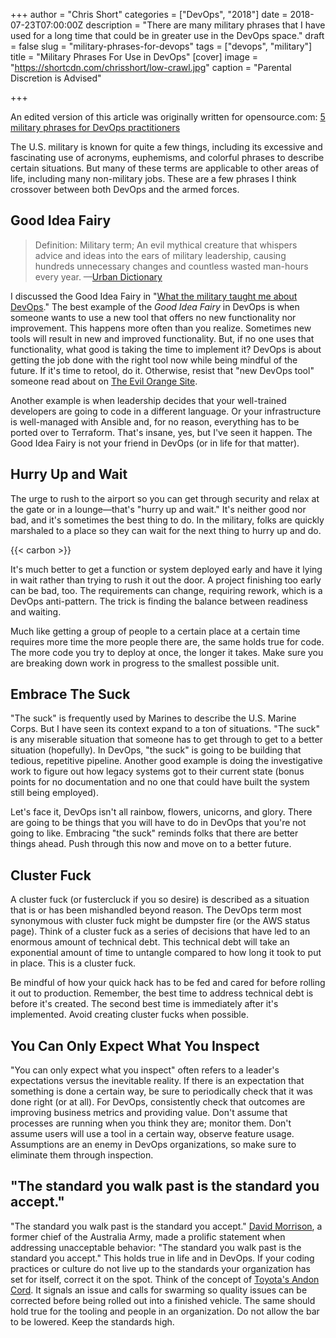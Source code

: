 +++
author = "Chris Short"
categories = ["DevOps", "2018"]
date = 2018-07-23T07:00:00Z
description = "There are many military phrases that I have used for a long time that could be in greater use in the DevOps space."
draft = false
slug = "military-phrases-for-devops"
tags = ["devops", "military"]
title = "Military Phrases For Use in DevOps"
[cover]
image = "https://shortcdn.com/chrisshort/low-crawl.jpg"
caption = "Parental Discretion is Advised"

+++

An edited version of this article was originally written for opensource.com: [5 military phrases for DevOps practitioners](https://opensource.com/article/18/7/military-phrases-devops)

The U.S. military is known for quite a few things, including its excessive and fascinating use of acronyms, euphemisms, and colorful phrases to describe certain situations. But many of these terms are applicable to other areas of life, including many non-military jobs. These are a few phrases I think crossover between both DevOps and the armed forces.

## Good Idea Fairy

> Definition: Military term; An evil mythical creature that whispers advice and ideas into the ears of military leadership, causing hundreds unnecessary changes and countless wasted man-hours every year. —[Urban Dictionary](https://www.urbandictionary.com/define.php?term=good%20idea%20fairy)


I discussed the Good Idea Fairy in "[What the military taught me about DevOps](/what-the-military-taught-me-about-devops/)." The best example of the *Good Idea Fairy* in DevOps is when someone wants to use a new tool that offers no new functionality nor improvement. This happens more often than you realize. Sometimes new tools will result in new and improved functionality. But, if no one uses that functionality, what good is taking the time to implement it? DevOps is about getting the job done with the right tool now while being mindful of the future. If it's time to retool, do it. Otherwise, resist that "new DevOps tool" someone read about on [The Evil Orange Site](https://news.ycombinator.com/).

Another example is when leadership decides that your well-trained developers are going to code in a different language. Or your infrastructure is well-managed with Ansible and, for no reason, everything has to be ported over to Terraform. That's insane, yes, but I've seen it happen. The Good Idea Fairy is not your friend in DevOps (or in life for that matter).

## Hurry Up and Wait

The urge to rush to the airport so you can get through security and relax at the gate or in a lounge—that's "hurry up and wait." It's neither good nor bad, and it's sometimes the best thing to do. In the military, folks are quickly marshaled to a place so they can wait for the next thing to hurry up and do.

{{< carbon >}}

It's much better to get a function or system deployed early and have it lying in wait rather than trying to rush it out the door. A project finishing too early can be bad, too. The requirements can change, requiring rework, which is a DevOps anti-pattern. The trick is finding the balance between readiness and waiting.

Much like getting a group of people to a certain place at a certain time requires more time the more people there are, the same holds true for code. The more code you try to deploy at once, the longer it takes. Make sure you are breaking down work in progress to the smallest possible unit.

## Embrace The Suck

"The suck" is frequently used by Marines to describe the U.S. Marine Corps. But I have seen its context expand to a ton of situations. "The suck" is any miserable situation that someone has to get through to get to a better situation (hopefully). In DevOps, "the suck" is going to be building that tedious, repetitive pipeline. Another good example is doing the investigative work to figure out how legacy systems got to their current state (bonus points for no documentation and no one that could have built the system still being employed).

Let's face it, DevOps isn't all rainbow, flowers, unicorns, and glory. There are going to be things that you will have to do in DevOps that you're not going to like. Embracing "the suck" reminds folks that there are better things ahead. Push through this now and move on to a better future.

## Cluster Fuck

A cluster fuck (or fustercluck if you so desire) is described as a situation that is or has been mishandled beyond reason. The DevOps term most synonymous with cluster fuck might be dumpster fire (or the AWS status page). Think of a cluster fuck as a  series of decisions that have led to an enormous amount of technical debt. This technical debt will take an exponential amount of time to untangle compared to how long it took to put in place. This is a cluster fuck.

Be mindful of how your quick hack has to be fed and cared for before rolling it out to production. Remember, the best time to address technical debt is before it's created. The second best time is immediately after it's implemented. Avoid creating cluster fucks when possible.

## You Can Only Expect What You Inspect

"You can only expect what you inspect" often refers to a leader's expectations versus the inevitable reality. If there is an expectation that something is done a certain way, be sure to periodically check that it was done right (or at all). For DevOps, consistently check that outcomes are improving business metrics and providing value. Don't assume that processes are running when you think they are; monitor them. Don't assume users will use a tool in a certain way, observe feature usage. Assumptions are an enemy in DevOps organizations, so make sure to eliminate them through inspection.

## "The standard you walk past is the standard you accept."

"The standard you walk past is the standard you accept."
[David Morrison](https://en.wikiquote.org/wiki/David_Morrison), a former chief of the Australia Army, made a prolific statement when addressing unacceptable behavior: "The standard you walk past is the standard you accept." This holds true in life and in DevOps. If your coding practices or culture do not live up to the standards your organization has set for itself, correct it on the spot. Think of the concept of [Toyota's Andon Cord](https://itrevolution.com/kata/). It signals an issue and calls for swarming so quality issues can be corrected before being rolled out into a finished vehicle. The same should hold true for the tooling and people in an organization. Do not allow the bar to be lowered. Keep the standards high.
